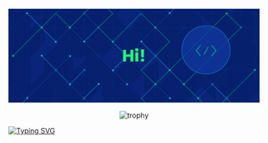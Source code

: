 [![MasterHead](https://github.com/Mr-pasifik19/Mr-pasifik19/blob/a9a87f8972bc31b4bda4450daa7ca70eafee1618/banner.png)](https://github.com/Mr-pasifik19)

<div align="center">
  
![trophy](https://github-profile-trophy.vercel.app/?username=Mr-pasifik19&rank=SECRET,SSS,SS,S,AAA,AA,A,B,C&theme=algolia&column=-1&no-bg=true&no-frame=true&margin-w=8)

</div>

<a href="https://git.io/typing-svg"><img src="https://readme-typing-svg.demolab.com?font=Fira+Code&weight=600&size=30&duration=3500&pause=1000&random=false&width=439&lines=Hello+there!+I'm+Pasifik" alt="Typing SVG" /></a>
